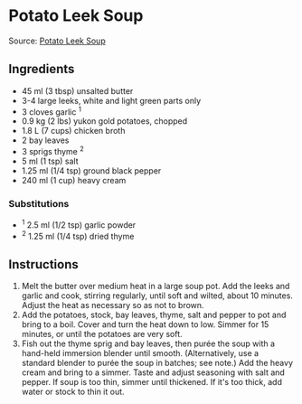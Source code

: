 # Potato Leek Soup #

Source: [Potato Leek Soup](https://www.onceuponachef.com/recipes/potato-leek-soup.html)

## Ingredients ##
* 45 ml (3 tbsp) unsalted butter
* 3-4 large leeks, white and light green parts only
* 3 cloves garlic <sup>1</sup>
* 0.9 kg (2 lbs) yukon gold potatoes, chopped
* 1.8 L (7 cups) chicken broth
* 2 bay leaves
* 3 sprigs thyme <sup>2</sup>
* 5 ml (1 tsp) salt
* 1.25 ml (1/4 tsp) ground black pepper
* 240 ml (1 cup) heavy cream

### Substitutions ###
* <sup>1</sup> 2.5 ml (1/2 tsp) garlic powder
* <sup>2</sup> 1.25 ml (1/4 tsp) dried thyme

## Instructions ##
1. Melt the butter over medium heat in a large soup pot. Add the leeks and garlic and cook, stirring regularly, until soft and wilted, about 10 minutes. Adjust the heat as necessary so as not to brown.
1. Add the potatoes, stock, bay leaves, thyme, salt and pepper to pot and bring to a boil. Cover and turn the heat down to low. Simmer for 15 minutes, or until the potatoes are very soft.
1. Fish out the thyme sprig and bay leaves, then purée the soup with a hand-held immersion blender until smooth. (Alternatively, use a standard blender to purée the soup in batches; see note.) Add the heavy cream and bring to a simmer. Taste and adjust seasoning with salt and pepper. If soup is too thin, simmer until thickened. If it's too thick, add water or stock to thin it out.
